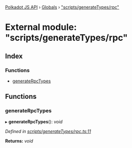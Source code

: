 [Polkadot JS API](../README.md) › [Globals](../globals.md) › ["scripts/generateTypes/rpc"](_scripts_generatetypes_rpc_.md)

# External module: "scripts/generateTypes/rpc"

## Index

### Functions

* [generateRpcTypes](_scripts_generatetypes_rpc_.md#generaterpctypes)

## Functions

###  generateRpcTypes

▸ **generateRpcTypes**(): *void*

*Defined in [scripts/generateTypes/rpc.ts:11](https://github.com/polkadot-js/api/blob/6e96fd6a55/packages/types/src/scripts/generateTypes/rpc.ts#L11)*

**Returns:** *void*
